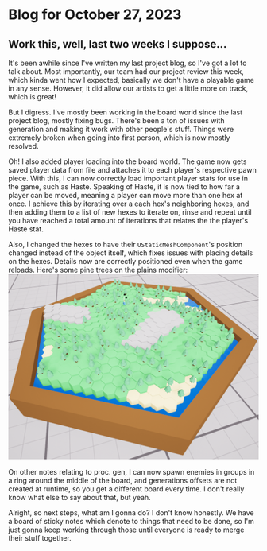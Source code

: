 # Blog for October 27, 2023
## Work this, well, last two weeks I suppose...
It's been awhile since I've written my last project blog, so I've got a lot to talk about.
Most importantly, our team had our project review this week, which kinda went how I expected, basically we don't have a
playable game in any sense.
However, it did allow our artists to get a little more on track, which is great!

But I digress. I've mostly been working in the board world since the last project blog, mostly fixing bugs.
There's been a ton of issues with generation and making it work with other people's stuff.
Things were extremely broken when going into first person, which is now mostly resolved.

Oh! I also added player loading into the board world.
The game now gets saved player data from file and attaches it to each player's respective pawn piece.
With this, I can now correctly load important player stats for use in the game, such as Haste.
Speaking of Haste, it is now tied to how far a player can be moved, meaning a player can move more than one hex at once.
I achieve this by iterating over a each hex's neighboring hexes, and then adding them to a list of new hexes to iterate
on, rinse and repeat until you have reached a total amount of iterations that relates the the player's Haste stat.

Also, I changed the hexes to have their `UStaticMeshComponent`'s position changed instead of the object itself, which
fixes issues with placing details on the hexes.
Details now are correctly positioned even when the game reloads.
Here's some pine trees on the plains modifier:
![Plains Trees](images/plains_trees.png)

On other notes relating to proc. gen, I can now spawn enemies in groups in a ring around the middle of the board, and
generations offsets are not created at runtime, so you get a different board every time.
I don't really know what else to say about that, but yeah.

Alright, so next steps, what am I gonna do?
I don't know honestly. We have a board of sticky notes which denote to things that need to be done, so I'm just gonna
keep working through those until everyone is ready to merge their stuff together.